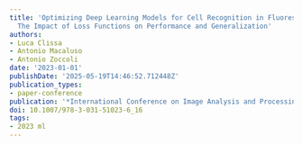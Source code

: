 ```yaml
---
title: 'Optimizing Deep Learning Models for Cell Recognition in Fluorescence Microscopy:
  The Impact of Loss Functions on Performance and Generalization'
authors:
- Luca Clissa
- Antonio Macaluso
- Antonio Zoccoli
date: '2023-01-01'
publishDate: '2025-05-19T14:46:52.712448Z'
publication_types:
- paper-conference
publication: '*International Conference on Image Analysis and Processing*'
doi: 10.1007/978-3-031-51023-6_16
tags:
- 2023 ml
---
```

